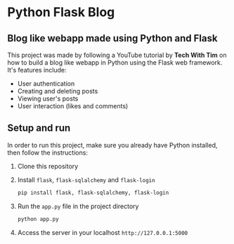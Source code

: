 # Python Flask Blog
## Blog like webapp made using Python and Flask

This project was made by following a YouTube tutorial by __Tech With Tim__ on how to build a blog like webapp in Python using the Flask web framework. It's features include:

* User authentication
* Creating and deleting posts
* Viewing user's posts
* User interaction (likes and comments)

## Setup and run

In order to run this project, make sure you already have Python installed, then follow the instructions:

1. Clone this repository
2. Install `flask`, `flask-sqlalchemy` and `flask-login`
   
   ```bash
   pip install flask, flask-sqlalchemy, flask-login
   ```
   
3. Run the `app.py` file in the project directory

   ```bash
   python app.py
   ```
   
4. Access the server in your localhost `http://127.0.0.1:5000`

